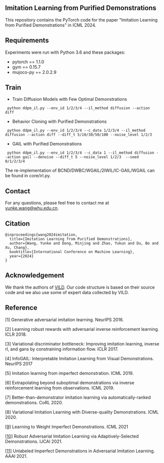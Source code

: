 ## Imitation Learning from Purified Demonstrations

This repository contains the PyTorch code for the paper "Imitation Learning from Purified Demonstrations" in ICML 2024.

## Requirements
Experiments were run with Python 3.6 and these packages:
* pytorch == 1.1.0
* gym == 0.15.7
* mujoco-py == 2.0.2.9

## Train

 * Train Diffusion Models with Few Optimal Demonstrations
 ```
  python ddpm_il.py --env_id 1/2/3/4 --il_method diffusion --action diff
 ```

* Behavior Cloning with Purified Demonstrations
 ``` 
  python ddpm_il.py --env_id 1/2/3/4 --c_data 1/2/3/4 --il_method diffusion --action diff --diff_t 5/10/30/50/100 --noise_level 1/2/3
 ```

* GAIL with Purified Demonstrations
 ``` 
  python ddpm_il.py --env_id 1/2/3/4 --c_data 1 --il_method diffusion --action gail --denoise --diff_t 5 --noise_level 1/2/3  --seed 0/1/2/3/4
  ```

 
The re-implementation of BCND/DWBC/WGAIL/2IWIL/IC-GAIL/WGAIL can be found in core/irl.py.

## Contact

For any questions, please feel free to contact me at yunke.wang@whu.edu.cn.

## Citation
```
@inproceedings{wang2024imitation,
  title={Imitation Learning from Purified Demonstrations},
  author={Wang, Yunke and Dong, Minjing and Zhao, Yukun and Du, Bo and Xu, Chang},
  booktitle={International Conference on Machine Learning},
  year={2024}
}
```

## Acknowledgement
We thank the authors of [VILD](https://github.com/voot-t/vild_code). Our code structure is based on their source code and we also use some of expert data collected by VILD.

## Reference
[1] Generative adversarial imitation learning. NeurIPS 2016.

[2] Learning robust rewards with adversarial inverse reinforcement learning. ICLR 2018.

[3] Variational discriminator bottleneck: Improving imitation learning, inverse rl, and gans by constraining information flow. ICLR 2017.

[4] InfoGAIL: Interpretable Imitation Learning from Visual Demonstrations. NeurIPS 2017

[5] Imitation learning from imperfect demonstration. ICML 2019.

[6] Extrapolating beyond suboptimal demonstrations via inverse reinforcement learning from observations. ICML 2019.

[7] Better-than-demonstrator imitation learning via automatically-ranked demonstrations. CoRL 2020.

[8] Variational Imitation Learning with Diverse-quality Demonstrations. ICML 2020.

[[9]](https://github.com/yunke-wang/WGAIL) Learning to Weight Imperfect Demonstrations. ICML 2021

[[10]](https://github.com/yunke-wang/SAIL) Robust Adversarial Imitation Learning via Adaptively-Selected Demonstrations. IJCAI 2021.

[[11]](https://github.com/yunke-wang/UID) Unlabeled Imperfect Demonstrations in Adversarial Imitation Learning. AAAI 2021.
